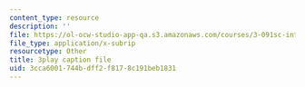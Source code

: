 ```yaml
---
content_type: resource
description: ''
file: https://ol-ocw-studio-app-qa.s3.amazonaws.com/courses/3-091sc-introduction-to-solid-state-chemistry-fall-2010/3cca6001744bdff2f8178c191beb1831_kB2Ue4Fip2c.srt
file_type: application/x-subrip
resourcetype: Other
title: 3play caption file
uid: 3cca6001-744b-dff2-f817-8c191beb1831
---
```

